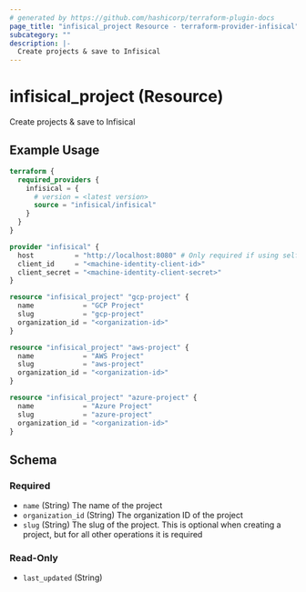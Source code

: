 ```yaml
---
# generated by https://github.com/hashicorp/terraform-plugin-docs
page_title: "infisical_project Resource - terraform-provider-infisical"
subcategory: ""
description: |-
  Create projects & save to Infisical
---
```


# infisical_project (Resource)

Create projects & save to Infisical

## Example Usage

```terraform
terraform {
  required_providers {
    infisical = {
      # version = <latest version>
      source = "infisical/infisical"
    }
  }
}

provider "infisical" {
  host          = "http://localhost:8080" # Only required if using self hosted instance of Infisical, default is https://app.infisical.com
  client_id     = "<machine-identity-client-id>"
  client_secret = "<machine-identity-client-secret>"
}

resource "infisical_project" "gcp-project" {
  name            = "GCP Project"
  slug            = "gcp-project"
  organization_id = "<organization-id>"
}

resource "infisical_project" "aws-project" {
  name            = "AWS Project"
  slug            = "aws-project"
  organization_id = "<organization-id>"
}

resource "infisical_project" "azure-project" {
  name            = "Azure Project"
  slug            = "azure-project"
  organization_id = "<organization-id>"
}
```

<!-- schema generated by tfplugindocs -->
## Schema

### Required

- `name` (String) The name of the project
- `organization_id` (String) The organization ID of the project
- `slug` (String) The slug of the project. This is optional when creating a project, but for all other operations it is required

### Read-Only

- `last_updated` (String)
